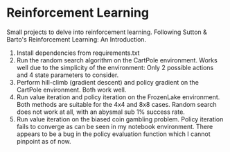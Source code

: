 # Reinforcement Learning

Small projects to delve into reinforcement learning. Following Sutton & Barto's Reinforcement Learning: An Introduction.

1. Install dependencies from requirements.txt
2. Run the random search algorithm on the CartPole environment. Works well due to the simplicity of the environment: Only 2 possible actions and 4 state parameters to consider.
3. Perform hill-climb (gradient descent) and policy gradient on the CartPole environment. Both work well.
4. Run value iteration and policy iteration on the FrozenLake environment. Both methods are suitable for the 4x4 and 8x8 
   cases. Random search does not work at all, with an abysmal sub 1% success rate.
5. Run value iteration on the biased coin gambling problem. Policy iteration fails to converge as can be seen 
   in my notebook environment. There appears to be a bug in the policy evaluation function which I cannot pinpoint as of now.
   